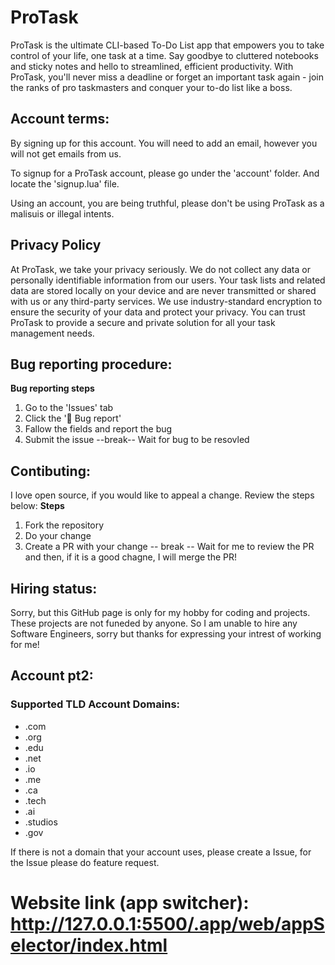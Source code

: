# ProTask
ProTask is the ultimate CLI-based To-Do List app that empowers you to take control of your life, one task at a time. Say goodbye to cluttered notebooks and sticky notes and hello to streamlined, efficient productivity. With ProTask, you'll never miss a deadline or forget an important task again - join the ranks of pro taskmasters and conquer your to-do list like a boss.

## Account terms:

By signing up for this account. You will need to add an email, however you will not get emails from us.

To signup for a ProTask account, please go under the 'account' folder. And locate the 'signup.lua' file.

Using an account, you are being truthful, please don't be using ProTask as a malisuis or illegal intents.

## Privacy Policy

At ProTask, we take your privacy seriously. We do not collect any data or personally identifiable information from our users. Your task lists and related data are stored locally on your device and are never transmitted or shared with us or any third-party services. We use industry-standard encryption to ensure the security of your data and protect your privacy. You can trust ProTask to provide a secure and private solution for all your task management needs.

## Bug reporting procedure:

**Bug reporting steps**
1. Go to the 'Issues' tab
2. Click the '🐞 Bug report'
3. Fallow the fields and report the bug
4. Submit the issue
--break--
Wait for bug to be resovled

## Contibuting:

I love open source, if you would like to appeal a change. Review the steps below:
**Steps**
1. Fork the repository
2. Do your change
3. Create a PR with your change
-- break --
Wait for me to review the PR and then, if it is a good chagne, I will merge the PR!

## Hiring status:

Sorry, but this GitHub page is only for my hobby for coding and projects. These projects are not funeded by anyone. So I am unable to hire any Software Engineers, sorry but thanks for expressing your intrest of working for me!

## Account pt2:
### Supported TLD Account Domains:
* .com
* .org
* .edu
* .net
* .io
* .me
* .ca
* .tech
* .ai
* .studios
* .gov

If there is not a domain that your account uses, please create a Issue, for the Issue please do feature request.

# Website link (app switcher): http://127.0.0.1:5500/.app/web/appSelector/index.html
